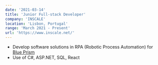 ```yaml
---
date: '2021-03-14'
title: 'Junior Full-stack Developer'
company: 'INSCALE'
location: 'Lisbon, Portugal'
range: 'March 2021 - Present'
url: 'https://www.inscale.net/'
---
```


- Develop software solutions in RPA (Robotic Process Automation) for [Blue Prism](https://www.blueprism.com/)
- Use of C#, ASP.NET, SQL, React
